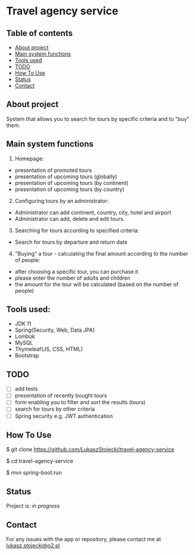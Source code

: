 # Travel agency service

## Table of contents
* [About project](#About-project)
* [Main system functions](#Main-system-functions)
* [Tools used](#Tools-used)
* [TODO](#TODO)
* [How To Use](#How-To-Use)
* [Status](#status)
* [Contact](#contact)

## About project

System that allows you to search for tours by specific criteria and to "buy" them.

## Main system functions

1. Homepage:
- presentation of promoted tours
- presentation of upcoming tours (globally)
- presentation of upcoming tours (by continent)
- presentation of upcoming tours (by country)

2. Configuring tours by an administrator: 
- Administrator can add continent, country, city, hotel and airport
- Administrator can add, delete and edit tours.

3. Searching for tours according to specified criteria:
- Search for tours by departure and return date

4. "Buying" a tour - calculating the final amount according to the number of people:
- after choosing a specific tour, you can purchase it
- please enter the number of adults and children
- the amount for the tour will be calculated (based on the number of people)

## Tools used:

 - JDK 11
 - Spring(Security, Web, Data JPA)
 - Lombok
 - MySQL
 - Thymeleaf(JS, CSS, HTML)
 - Bootstrap

## TODO
- [ ] add tests
- [ ] presentation of recently bought tours
- [ ] form enabling you to filter and sort the results (tours)
- [ ] search for tours by other criteria
- [ ] Spring security e.g. JWT authentication

## How To Use
$ git clone https://github.com/LukaszStojecki/travel-agency-service

$ cd travel-agency-service

$ mvn spring-boot:run

## Status
Project is: _in progress_

## Contact

For any issues with the app or repository, please contact me at lukasz.stojecki@o2.pl
